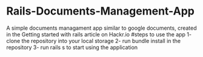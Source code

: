 # Rails-Documents-Management-App
A simple documents managament app similar to google documents, created in the Getting started with rails article on Hackr.io
#steps to use the app
1- clone the repository into your local storage
2- run bundle install in the repository
3- run rails s to start using the application

